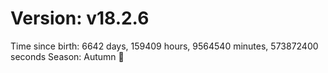 # Version: v18.2.6
Time since birth: 6642 days, 159409 hours, 9564540 minutes, 573872400 seconds
Season: Autumn 🍁
